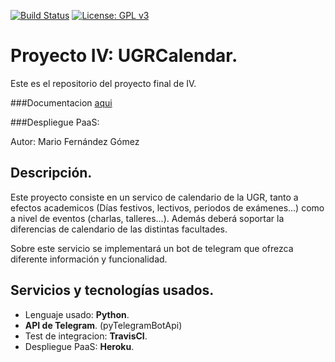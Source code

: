 [![Build Status](https://travis-ci.org/mariofg92/ivmario.svg?branch=master)](https://travis-ci.org/mariofg92/ivmario)
[![License: GPL v3](https://img.shields.io/badge/License-GPL%20v3-blue.svg)](https://www.gnu.org/licenses/gpl-3.0)


# Proyecto IV: UGRCalendar.
Este es el repositorio del proyecto final de IV.

###Documentacion [aqui](https://github.com/mariofg92/ivmario/blob/master/docs/README.md)

###Despliegue PaaS: [](https://ugrcalendar.herokuapp.com/)

Autor: Mario Fernández Gómez

## Descripción.

Este proyecto consiste en un servico de calendario de la UGR, tanto a efectos academicos (Días festivos, lectivos, periodos de exámenes...) como a nivel de eventos (charlas, talleres...). Además deberá soportar la diferencias de calendario de las distintas facultades.

Sobre este servicio se implementará un bot de telegram que ofrezca diferente información y funcionalidad.

## Servicios y tecnologías usados.

+ Lenguaje usado: **Python**.
+ **API de Telegram**. (pyTelegramBotApi)
+ Test de integracion: **TravisCI**.
+ Despliegue PaaS: **Heroku**.
